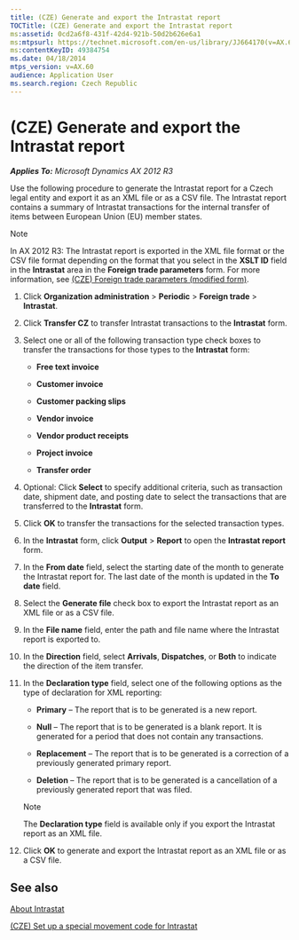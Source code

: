 ```yaml
---
title: (CZE) Generate and export the Intrastat report
TOCTitle: (CZE) Generate and export the Intrastat report
ms:assetid: 0cd2a6f8-431f-42d4-921b-50d2b626e6a1
ms:mtpsurl: https://technet.microsoft.com/en-us/library/JJ664170(v=AX.60)
ms:contentKeyID: 49384754
ms.date: 04/18/2014
mtps_version: v=AX.60
audience: Application User
ms.search.region: Czech Republic
---
```


# (CZE) Generate and export the Intrastat report 


_**Applies To:** Microsoft Dynamics AX 2012 R3_

Use the following procedure to generate the Intrastat report for a Czech legal entity and export it as an XML file or as a CSV file. The Intrastat report contains a summary of Intrastat transactions for the internal transfer of items between European Union (EU) member states.


> [!NOTE]
> <P>In AX 2012 R3: The Intrastat report is exported in the XML file format or the CSV file format depending on the format that you select in the <STRONG>XSLT ID</STRONG> field in the <STRONG>Intrastat</STRONG> area in the <STRONG>Foreign trade parameters</STRONG> form. For more information, see <A href="https://technet.microsoft.com/en-us/library/jj910988(v=ax.60)">(CZE) Foreign trade parameters (modified form)</A>.</P>



1.  Click **Organization administration** \> **Periodic** \> **Foreign trade** \> **Intrastat**.

2.  Click **Transfer CZ** to transfer Intrastat transactions to the **Intrastat** form.

3.  Select one or all of the following transaction type check boxes to transfer the transactions for those types to the **Intrastat** form:
    
      - **Free text invoice**
    
      - **Customer invoice**
    
      - **Customer packing slips**
    
      - **Vendor invoice**
    
      - **Vendor product receipts**
    
      - **Project invoice**
    
      - **Transfer order**

4.  Optional: Click **Select** to specify additional criteria, such as transaction date, shipment date, and posting date to select the transactions that are transferred to the **Intrastat** form.

5.  Click **OK** to transfer the transactions for the selected transaction types.

6.  In the **Intrastat** form, click **Output** \> **Report** to open the **Intrastat report** form.

7.  In the **From date** field, select the starting date of the month to generate the Intrastat report for. The last date of the month is updated in the **To date** field.

8.  Select the **Generate file** check box to export the Intrastat report as an XML file or as a CSV file.

9.  In the **File name** field, enter the path and file name where the Intrastat report is exported to.

10. In the **Direction** field, select **Arrivals**, **Dispatches**, or **Both** to indicate the direction of the item transfer.

11. In the **Declaration type** field, select one of the following options as the type of declaration for XML reporting:
    
      - **Primary** – The report that is to be generated is a new report.
    
      - **Null** – The report that is to be generated is a blank report. It is generated for a period that does not contain any transactions.
    
      - **Replacement** – The report that is to be generated is a correction of a previously generated primary report.
    
      - **Deletion** – The report that is to be generated is a cancellation of a previously generated report that was filed.
    

    > [!NOTE]
    > <P>The <STRONG>Declaration type</STRONG> field is available only if you export the Intrastat report as an XML file.</P>



12. Click **OK** to generate and export the Intrastat report as an XML file or as a CSV file.

## See also

[About Intrastat](about-intrastat.md)

[(CZE) Set up a special movement code for Intrastat](cze-set-up-a-special-movement-code-for-intrastat.md)

  


